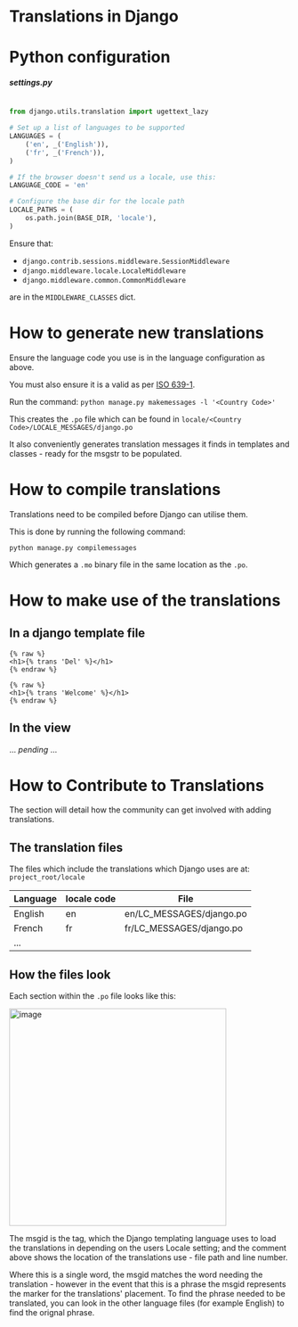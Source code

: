 # Translations in Django

# Python configuration


##### settings.py
``` python

from django.utils.translation import ugettext_lazy 

# Set up a list of languages to be supported
LANGUAGES = (
    ('en', _('English')),
    ('fr', _('French')),
)

# If the browser doesn't send us a locale, use this:
LANGUAGE_CODE = 'en'

# Configure the base dir for the locale path
LOCALE_PATHS = (
    os.path.join(BASE_DIR, 'locale'),
)

```

Ensure that:

- `django.contrib.sessions.middleware.SessionMiddleware`
- `django.middleware.locale.LocaleMiddleware`
- `django.middleware.common.CommonMiddleware`

are in the `MIDDLEWARE_CLASSES` dict.

# How to generate new translations

Ensure the language code you use is in the language configuration as above.

You must also ensure it is a valid as per [ISO 639-1](https://en.wikipedia.org/wiki/List_of_ISO_639-1_codes).

Run the command: `python manage.py makemessages -l '<Country Code>'`

This creates the `.po` file which can be found in `locale/<Country Code>/LOCALE_MESSAGES/django.po`

It also conveniently generates translation messages it finds in templates and classes - ready for the msgstr to be populated.

# How to compile translations

Translations need to be compiled before Django can utilise them.

This is done by running the following command:

`python manage.py compilemessages`

Which generates a `.mo` binary file in the same location as the `.po`.

# How to make use of the translations

## In a django template file

```
{% raw %}
<h1>{% trans 'Del' %}</h1>
{% endraw %}
```

```
{% raw %}
<h1>{% trans 'Welcome' %}</h1>
{% endraw %}
```


## In the view
... *pending* ...


# How to Contribute to Translations

The section will detail how the community can get involved with adding translations.

## The translation files

The files which include the translations which Django uses are at:
`project_root/locale`

| Language | locale code | File                     |
|----------|-------------|--------------------------|
| English  | en          | en/LC_MESSAGES/django.po |
| French   | fr          | fr/LC_MESSAGES/django.po |
| ...      |             |                          |

## How the files look

Each section within the `.po` file looks like this:

<img width="390" alt="image" src="https://user-images.githubusercontent.com/3026030/84674536-f9a04300-af22-11ea-8788-7c5bda66a693.png">

The msgid is the tag, which the Django templating language uses to load the translations in depending on the users Locale setting; and the comment above shows the location of the translations use - file path and line number.

Where this is a single word, the msgid matches the word needing the translation - however in the event that this is a phrase the msgid represents the marker for the translations' placement. To find the phrase needed to be translated, you can look in the other language files (for example English) to find the orignal phrase.

